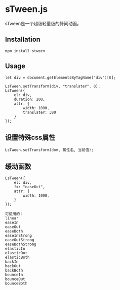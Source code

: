 # sTween.js

sTween是一个超级轻量级的补间动画。

## Installation

```
npm install stween
```

## Usage

```
let div = document.getElementsByTagName("div")[0];

LsTween.setTransform(div, "translateY", 0);
LsTween({
    el: div,
    duration: 200,
    attr: {
        width: 1000,
        translateY: 300
    }
});
```

## 设置特殊css属性

```
LsTween.setTransform(dom, 属性名, 当前值);
```

## 缓动函数

```
LsTween({
    el: div,
    fx: "easeOut",
    attr: {
        width: 1000,
    }
});

可使用的：
linear
easeIn
easeOut
easeBoth
easeInStrong
easeOutStrong
easeBothStrong
elasticIn
elasticOut
elasticBoth
backIn
backOut
backBoth
bounceIn
bounceOut
bounceBoth
```